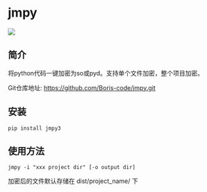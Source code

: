 # jmpy

![](https://img.shields.io/badge/python-3.0-brightgreen)

## 简介

将python代码一键加密为so或pyd。支持单个文件加密，整个项目加密。

Git仓库地址: https://github.com/Boris-code/jmpy.git

## 安装

    pip install jmpy3

## 使用方法

    jmpy -i "xxx project dir" [-o output dir]

加密后的文件默认存储在 dist/project_name/ 下